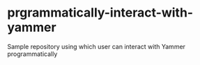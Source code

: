 # prgrammatically-interact-with-yammer
Sample repository using which user can interact with Yammer programmatically
